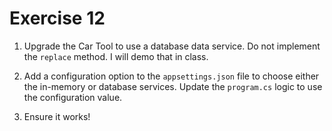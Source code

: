 # Exercise 12

1. Upgrade the Car Tool to use a database data service. Do not implement the `replace` method. I will demo that in class.

2. Add a configuration option to the `appsettings.json` file to choose either the in-memory or database services. Update the `program.cs` logic to use the configuration value.

3. Ensure it works!